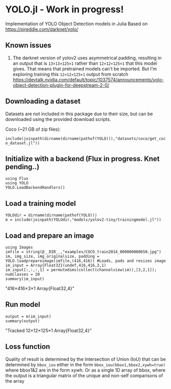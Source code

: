 # YOLO.jl - Work in progress!
Implementation of YOLO Object Detection models in Julia
Based on https://pjreddie.com/darknet/yolo/

## Known issues

1) The darknet version of yolov2 uses asymmetrical padding, resulting in an output that is `13×13×125×1` rather than `12×12×125×1` that this model gives. That means that pretrained models can't be imported. But I'm exploring training this `12×12×125×1` output from scratch
https://devtalk.nvidia.com/default/topic/1037574/announcements/yolo-object-detection-plugin-for-deepstream-2-0/



## Downloading a dataset
Datasets are not included in this package due to their size, but can be downloaded using the provided download scripts.

Coco (~21 GB of zip files):

`include(joinpath(dirname(dirname(pathof(YOLO))),"datasets/coco/get_coco_dataset.jl"))`


## Initialize with a backend (Flux in progress. Knet pending..)
```
using Flux
using YOLO
YOLO.LoadBackendHandlers()
```

## Load a training model
```
YOLOdir = dirname(dirname(pathof(YOLO)))
m = include(joinpath(YOLOdir,"models/yolov2-tiny/trainingmodel.jl"))
```

## Load and prepare an image
```
using Images
imfile = string(@__DIR__,"examples/COCO_train2014_000000000650.jpg")
im, img_size, img_originalsize, padding = YOLO.loadprepareimage(imfile,(416,416)) #Loads, pads and resizes image
im_input = Array{Float32}(undef,416,416,3,1)
im_input[:,:,:,1] = permutedims(collect(channelview(im)),[3,2,1]);
numClasses = 20
summary(im_input)
```
"416×416×3×1 Array{Float32,4}"

## Run model
```
output = m(im_input)
summary(output)
```
"Tracked 12×12×125×1 Array{Float32,4}"

## Loss function
Quality of result is determined by the Intersection of Union (IoU) that can be 
determined by `bbox_iou` either in the form `bbox_iou(bbox1,bbox2,xywh=true)` 
where bbox1&2 are in the form xywh. Or as a single 1D array of bbox, where the
output is a triangular matrix of the unique and non-self comparisons of the array
